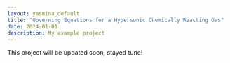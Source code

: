 ```yaml
---
layout: yasmina_default
title: "Governing Equations for a Hypersonic Chemically Reacting Gas"
date: 2024-01-01
description: My example project
---
```

This project will be updated soon, stayed tune!